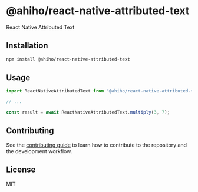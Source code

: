 # @ahiho/react-native-attributed-text

React Native Attributed Text

## Installation

```sh
npm install @ahiho/react-native-attributed-text
```

## Usage

```js
import ReactNativeAttributedText from "@ahiho/react-native-attributed-text";

// ...

const result = await ReactNativeAttributedText.multiply(3, 7);
```

## Contributing

See the [contributing guide](CONTRIBUTING.md) to learn how to contribute to the repository and the development workflow.

## License

MIT
